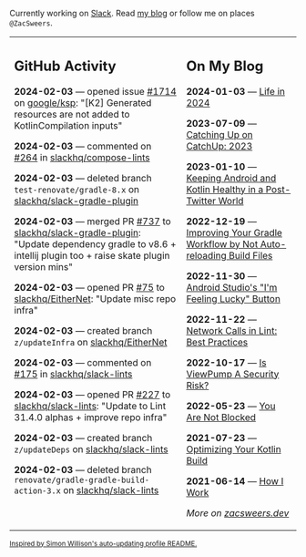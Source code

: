 Currently working on [Slack](https://slack.com/). Read [my blog](https://zacsweers.dev/) or follow me on places `@ZacSweers`.

<table><tr><td valign="top" width="60%">

## GitHub Activity
<!-- githubActivity starts -->
**2024-02-03** — opened issue [#1714](https://github.com/google/ksp/issues/1714) on [google/ksp](https://github.com/google/ksp): "[K2] Generated resources are not added to KotlinCompilation inputs"

**2024-02-03** — commented on [#264](https://github.com/slackhq/compose-lints/pull/264#issuecomment-1925575502) in [slackhq/compose-lints](https://github.com/slackhq/compose-lints)

**2024-02-03** — deleted branch `test-renovate/gradle-8.x` on [slackhq/slack-gradle-plugin](https://github.com/slackhq/slack-gradle-plugin)

**2024-02-03** — merged PR [#737](https://github.com/slackhq/slack-gradle-plugin/pull/737) to [slackhq/slack-gradle-plugin](https://github.com/slackhq/slack-gradle-plugin): "Update dependency gradle to v8.6 + intellij plugin too + raise skate plugin version mins"

**2024-02-03** — opened PR [#75](https://github.com/slackhq/EitherNet/pull/75) to [slackhq/EitherNet](https://github.com/slackhq/EitherNet): "Update misc repo infra"

**2024-02-03** — created branch `z/updateInfra` on [slackhq/EitherNet](https://github.com/slackhq/EitherNet)

**2024-02-03** — commented on [#175](https://github.com/slackhq/slack-lints/pull/175#issuecomment-1925508568) in [slackhq/slack-lints](https://github.com/slackhq/slack-lints)

**2024-02-03** — opened PR [#227](https://github.com/slackhq/slack-lints/pull/227) to [slackhq/slack-lints](https://github.com/slackhq/slack-lints): "Update to Lint 31.4.0 alphas + improve repo infra"

**2024-02-03** — created branch `z/updateDeps` on [slackhq/slack-lints](https://github.com/slackhq/slack-lints)

**2024-02-03** — deleted branch `renovate/gradle-gradle-build-action-3.x` on [slackhq/slack-lints](https://github.com/slackhq/slack-lints)
<!-- githubActivity ends -->
</td><td valign="top" width="40%">

## On My Blog
<!-- blog starts -->
**2024-01-03** — [Life in 2024](https://www.zacsweers.dev/life-in-2024/)

**2023-07-09** — [Catching Up on CatchUp: 2023](https://www.zacsweers.dev/catching-up-on-catchup-2023/)

**2023-01-10** — [Keeping Android and Kotlin Healthy in a Post-Twitter World](https://www.zacsweers.dev/keeping-android-healthy/)

**2022-12-19** — [Improving Your Gradle Workflow by Not Auto-reloading Build Files](https://www.zacsweers.dev/improving-your-workflow-by-not-auto-reloading-build-files/)

**2022-11-30** — [Android Studio's "I'm Feeling Lucky" Button](https://www.zacsweers.dev/android-studios-im-feeling-lucky-button/)

**2022-11-22** — [Network Calls in Lint: Best Practices](https://www.zacsweers.dev/network-calls-in-lint-best-practices/)

**2022-10-17** — [Is ViewPump A Security Risk?](https://www.zacsweers.dev/is-viewpump-a-security-risk/)

**2022-05-23** — [You Are Not Blocked](https://www.zacsweers.dev/you-are-not-blocked/)

**2021-07-23** — [Optimizing Your Kotlin Build](https://www.zacsweers.dev/optimizing-your-kotlin-build/)

**2021-06-14** — [How I Work](https://www.zacsweers.dev/how-i-work/)
<!-- blog ends -->
_More on [zacsweers.dev](https://zacsweers.dev/)_
</td></tr></table>

<sub><a href="https://simonwillison.net/2020/Jul/10/self-updating-profile-readme/">Inspired by Simon Willison's auto-updating profile README.</a></sub>